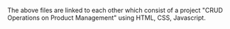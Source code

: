 The above files are linked to each other which consist of a project "CRUD Operations on Product Management" using HTML, CSS, Javascript.

